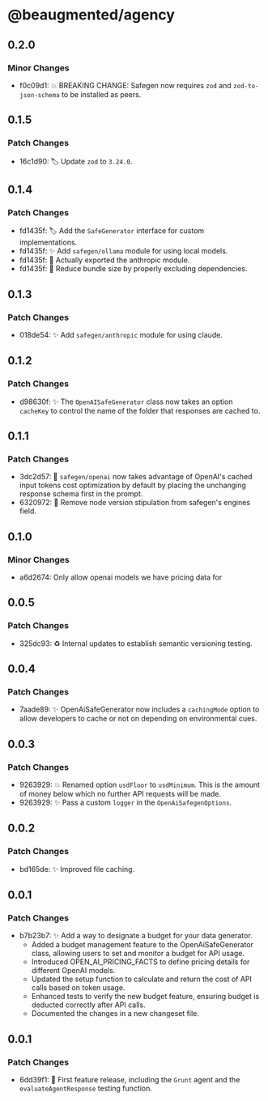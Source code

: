 # @beaugmented/agency

## 0.2.0

### Minor Changes

- f0c09d1: 💥 BREAKING CHANGE: Safegen now requires `zod` and `zod-to-json-schema` to be installed as peers.

## 0.1.5

### Patch Changes

- 16c1d90: 🏷️ Update `zod` to `3.24.0`.

## 0.1.4

### Patch Changes

- fd1435f: 🏷️ Add the `SafeGenerator` interface for custom implementations.
- fd1435f: ✨ Add `safegen/ollama` module for using local models.
- fd1435f: 🐛 Actually exported the anthropic module.
- fd1435f: 🚀 Reduce bundle size by properly excluding dependencies.

## 0.1.3

### Patch Changes

- 018de54: ✨ Add `safegen/anthropic` module for using claude.

## 0.1.2

### Patch Changes

- d98630f: ✨ The `OpenAISafeGenerator` class now takes an option `cacheKey` to control the name of the folder that responses are cached to.

## 0.1.1

### Patch Changes

- 3dc2d57: 🚀 `safegen/openai` now takes advantage of OpenAI's cached input tokens cost optimization by default by placing the unchanging response schema first in the prompt.
- 6320972: 🐛 Remove node version stipulation from safegen's engines field.

## 0.1.0

### Minor Changes

- a6d2674: Only allow openai models we have pricing data for

## 0.0.5

### Patch Changes

- 325dc93: ♻️ Internal updates to establish semantic versioning testing.

## 0.0.4

### Patch Changes

- 7aade89: ✨ OpenAiSafeGenerator now includes a `cachingMode` option to allow developers to cache or not on depending on environmental cues.

## 0.0.3

### Patch Changes

- 9263929: 💥 Renamed option `usdFloor` to `usdMinimum`. This is the amount of money below which no further API requests will be made.
- 9263929: ✨ Pass a custom `logger` in the `OpenAiSafegenOptions`.

## 0.0.2

### Patch Changes

- bd165de: ✨ Improved file caching.

## 0.0.1

### Patch Changes

- b7b23b7: ✨ Add a way to designate a budget for your data generator.
  - Added a budget management feature to the OpenAiSafeGenerator class, allowing users to set and monitor a budget for API usage.
  - Introduced OPEN_AI_PRICING_FACTS to define pricing details for different OpenAI models.
  - Updated the setup function to calculate and return the cost of API calls based on token usage.
  - Enhanced tests to verify the new budget feature, ensuring budget is deducted correctly after API calls.
  - Documented the changes in a new changeset file.

## 0.0.1

### Patch Changes

- 6dd39f1: 🎉 First feature release, including the `Grunt` agent and the `evaluateAgentResponse` testing function.
